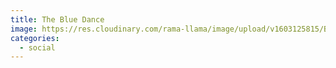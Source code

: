 ```yaml
---
title: The Blue Dance
image: https://res.cloudinary.com/rama-llama/image/upload/v1603125815/Blue_dance2_hhtkrm_svipoa.jpg
categories:
  - social
---
```

